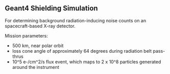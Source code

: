 ## Geant4 Shielding Simulation 

For determining background radiation-inducing noise counts on an spacecraft-based X-ray detector.

Mission parameters:
- 500 km, near polar orbit
- loss cone angle of approximately 64 degrees during radiation belt pass-thrus
- 10^5 e-/cm^2/s flux event, which maps to 2 x 10^8 particles generated around the instrument
